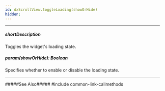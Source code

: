 ```yaml
---
id: dxScrollView.toggleLoading(showOrHide)
hidden: 
---
```

---
##### shortDescription
Toggles the widget's loading state.

##### param(showOrHide): Boolean
Specifies whether to enable or disable the loading state.

---
#####See Also#####
#include common-link-callmethods